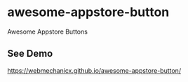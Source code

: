 # awesome-appstore-button
Awesome Appstore Buttons
## See Demo
https://webmechanicx.github.io/awesome-appstore-button/

